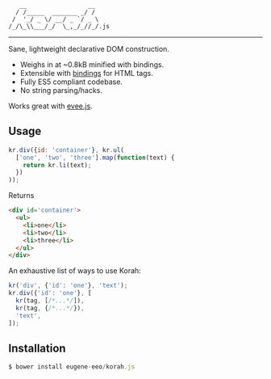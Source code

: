 ```
   __                 __
  / /_____  _______ _/ /
 /  '_/ _ \/ __/ _ `/ _ \
/_/\_\\___/_/  \_,_/_//_/.js
```

-----

Sane, lightweight declarative DOM construction.

 - Weighs in at ~0.8kB minified with bindings.
 - Extensible with [bindings](bindings/) for HTML tags.
 - Fully ES5 compliant codebase.
 - No string parsing/hacks.

Works great with [evee.js](https://github.com/eugene-eeo/evee.js).

## Usage

```js
kr.div({id: 'container'}, kr.ul(
  ['one', 'two', 'three'].map(function(text) {
    return kr.li(text);
  })
));
```

Returns

```html
<div id='container'>
  <ul>
    <li>one</li>
    <li>two</li>
    <li>three</li>
  </ul>
</div>
```

An exhaustive list of ways to use Korah:

```js
kr('div', {'id': 'one'}, 'text');
kr.div({'id': 'one'}, [
  kr(tag, [/*...*/]),
  kr(tag, {/*...*/}),
  'text',
]);
```

## Installation

```js
$ bower install eugene-eeo/korah.js
```
